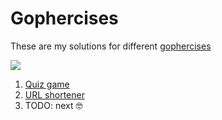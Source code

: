 # Gophercises

These are my solutions for different [gophercises](https://gophercises.com/exercises/link)

![](https://avatars0.githubusercontent.com/u/31866399?s=200&v=4)

1. [Quiz game](/quiz/)
2. [URL shortener](/url-shortener/)
3. TODO: next 🤓

